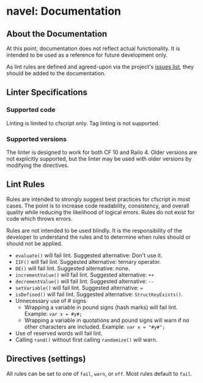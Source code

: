 navel: Documentation
=====================

## About the Documentation

At this point, documentation does not reflect actual functionality. It is intended to be used as a reference for future development only. 

As lint rules are defined and agreed-upon via the project's [issues list](https://github.com/russplaysguitar/cflint/issues), they should be added to the documentation. 

## Linter Specifications

### Supported code

Linting is limited to cfscript only. Tag linting is not supported. 

### Supported versions

The linter is designed to work for both CF 10 and Railo 4. Older versions are not explicitly supported, but the linter may be used with older versions by modifying the directives.

## Lint Rules

Rules are intended to strongly suggest best practices for cfscript in most cases. The point is to increase code readability, consistency, and overall quality while reducing the likelihood of logical errors. Rules do not exist for code which throws errors. 

Rules are not intended to be used blindly. It is the responsibility of the developer to understand the rules and to determine when rules should or should not be applied. 

- `evaluate()` will fail lint. Suggested alternative: Don't use it.
- `IIF()` will fail lint. Suggested alternative: ternary operator.
- `DE()` will fail lint. Suggested alternative: none.
- `incrementValue()` will fail lint. Suggested alternative: `++`
- `decrementValue()` will fail lint. Suggested alternative: `--`
- `setVariable()` will fail lint. Suggested alternative: `=`
- `isDefined()` will fail lint. Suggested alternative: `StructKeyExists()`. 
- Unnecessary use of \# signs
  - Wrapping a variable in pound signs (hash marks) will fail lint. Example: `var x = #y#;`
  - Wrapping a variable in quotations and pound signs will warn if no other characters are included. Example: `var x = "#y#";`
- Use of reserved words will fail lint. 
- Calling `rand()` without first calling `randomize()` will warn. 

## Directives (settings)

All rules can be set to one of `fail`, `warn`, or `off`. Most rules default to `fail`. 
